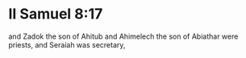 # II Samuel 8:17

and Zadok the son of Ahitub and Ahimelech the son of Abiathar were priests, and Seraiah was secretary,

